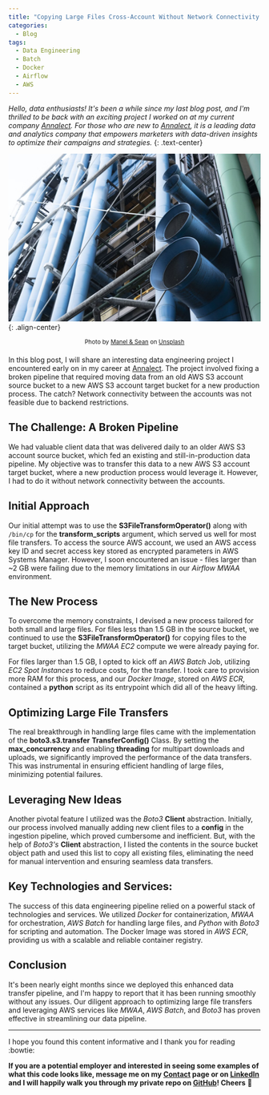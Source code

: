 ```yaml
---
title: "Copying Large Files Cross-Account Without Network Connectivity: A Data Engineering Challenge"
categories:
  - Blog
tags:
  - Data Engineering
  - Batch
  - Docker
  - Airflow
  - AWS
---
```

*Hello, data enthusiasts! It's been a while since my last blog post, and I'm thrilled to be back with an exciting project I worked on at my current company [Annalect](https://www.annalect.com/). For those who are new to [Annalect](https://www.annalect.com/), it is a leading data and analytics company that empowers marketers with data-driven insights to optimize their campaigns and strategies.*
{: .text-center}  

![image-center](/assets/images/copy_x_account/disconnected-pipeline.jpg){: .align-center}
<center><sup>Photo by <a href="https://unsplash.com/@manelandsean?utm_source=unsplash&utm_medium=referral&utm_content=creditCopyText">Manel & Sean</a> on <a href="https://unsplash.com/?utm_source=unsplash&utm_medium=referral&utm_content=creditCopyText">Unsplash</a></sup></center>  

In this blog post, I will share an interesting data engineering project I encountered early on in my career at [Annalect](https://www.annalect.com/). The project involved fixing a broken pipeline that required moving data from an old AWS S3 account source bucket to a new AWS S3 account target bucket for a new production process. The catch? Network connectivity between the accounts was not feasible due to backend restrictions.

## The Challenge: A Broken Pipeline

We had valuable client data that was delivered daily to an older AWS S3 account source bucket, which fed an existing and still-in-production data pipeline. My objective was to transfer this data to a new AWS S3 account target bucket, where a new production process would leverage it. However, I had to do it without network connectivity between the accounts.

## Initial Approach

Our initial attempt was to use the **S3FileTransformOperator()** along with `/bin/cp` for the **transform_scripts** argument, which served us well for most file transfers. To access the source AWS account, we used an AWS access key ID and secret access key stored as encrypted parameters in AWS Systems Manager. However, I soon encountered an issue - files larger than ~2 GB were failing due to the memory limitations in our *Airflow MWAA* environment.

## The New Process

To overcome the memory constraints, I devised a new process tailored for both small and large files. For files less than 1.5 GB in the source bucket, we continued to use the **S3FileTransformOperator()** for copying files to the target bucket, utilizing the *MWAA EC2* compute we were already paying for.

For files larger than 1.5 GB, I opted to kick off an *AWS Batch* Job, utilizing *EC2 Spot Instances* to reduce costs, for the transfer. I took care to provision more RAM for this process, and our *Docker Image*, stored on *AWS ECR*, contained a **python** script as its entrypoint which did all of the heavy lifting.

## Optimizing Large File Transfers

The real breakthrough in handling large files came with the implementation of the **boto3.s3.transfer** **TransferConfig()** Class. By setting the **max_concurrency** and enabling **threading** for multipart downloads and uploads, we significantly improved the performance of the data transfers. This was instrumental in ensuring efficient handling of large files, minimizing potential failures.

## Leveraging New Ideas

Another pivotal feature I utilized was the *Boto3* **Client** abstraction. Initially, our process involved manually adding new client files to a **config** in the ingestion pipeline, which proved cumbersome and inefficient. But, with the help of *Boto3's* **Client** abstraction, I listed the contents in the source bucket object path and used this list to copy all existing files, eliminating the need for manual intervention and ensuring seamless data transfers. 

## Key Technologies and Services:

The success of this data engineering pipeline relied on a powerful stack of technologies and services. We utilized *Docker* for containerization, *MWAA* for orchestration, *AWS Batch* for handling large files, and *Python* with *Boto3* for scripting and automation. The Docker Image was stored in *AWS ECR*, providing us with a scalable and reliable container registry.

## Conclusion

It's been nearly eight months since we deployed this enhanced data transfer pipeline, and I'm happy to report that it has been running smoothly without any issues. Our diligent approach to optimizing large file transfers and leveraging AWS services like *MWAA*, *AWS Batch*, and *Boto3* has proven effective in streamlining our data pipeline.

---

I hope you found this content informative and I thank you for reading :bowtie:

**If you are a potential employer and interested in seeing some examples of what this code looks like, message me on my [Contact](https://giasonep.github.io/contact/) page or on [LinkedIn](https://linkedin.com/in/jasonmpalumbo) and I will happily walk you through my private repo on [GitHub](https://github.com/giasonep)! Cheers** :dizzy: